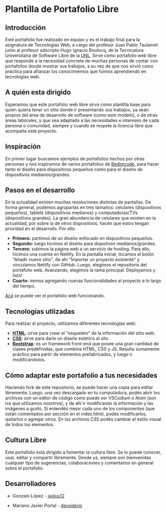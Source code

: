 # Plantilla de Portafolio Libre

## Introducción

Este portafolio fue realizado en equipo y es el trabajo final para la asignatura de Tecnologías Web, a cargo del profesor Juan Pablo Taulamet junto al profesor adscripto Hugo Ignacio Boulocq, de la Tecnicatura Universitaria de Software Libre de la [UNL](https://www.unl.edu.ar/). Sirve como portafolio web libre que responde a la necesidad concreta de muchas personas de contar con portafolios donde mostrar sus trabajos, a su vez de que nos sirvió como práctica para afianzar los conocimientos que fuimos aprendiendo en tecnologías web.

## A quién esta dirigido

Esperamos que este portafolio web libre sirva como plantilla base para quien quiera tener un sitio donde ir presentando sus trabajos, ya sean propios del área de desarrollo de software (como este modelo), o de otras áreas laborales, y que sea adaptado a las necesidades e intereses de cada persona o comunidad, siempre y cuando se respete la licencia libre que acompaña este proyecto.

## Inspiración

En primer lugar buscamos ejemplos de portafolios hechos por otras personas y nos inspiramos de varios portafolios de [Bedimcode](https://github.com/bedimcode), para hacer tanto el diseño para dispositivos pequeños como para el diseño de dispositivos medianos/grandes.
## Pasos en el desarrollo

En la actualidad existen muchas resoluciones distintas de pantallas. De forma general, podemos agruparlas en tres tamaños: celulares (dispositivos pequeños), tablets (dispositivos medianos) y computadoras/TVs (dispositivos grandes). La gran abundancia de celulares que existen en la actualidad, por sobre la de otros dispositivos, hacen que estos tengan prioridad en el desarrollo. Por ello:

 - **Primero:** partimos de un diseño enfocado en dispositivos pequeños.
 - **Segundo:** luego hicimos el diseño para dispotivos medianos/grandes.
 - **Tercero:** subimos la página web a un servicio de hosting. Para ello, hicimos una cuenta en Netlify. En la pantalla inicial, tocamos el botón "Añadir nuevo sitio", de ahí "Importar un proyecto existente" y vinculamos Netlify con GitHub. Luego, elegimos el repositorio del portafolio web. Avanzando, elegimos la rama principal. Deployamos y listo!
 - **Cuarto:** iremos agregando nuevas funcionalidades al proyecto a lo largo del tiempo.

[Acá](https://portafolio-tecweb.netlify.app/) se puede ver el portafolio web funcionando.
## Tecnologías utlizadas

Para realizar el proyecto, utilizamos diferentes tecnologías web:

 - **[HTML](https://es.wikipedia.org/wiki/HTML)**: sirve para crear el "esqueleto" de la información del sitio web.
 - **[CSS](https://es.wikipedia.org/wiki/CSS)**: sirve para darle un diseño estético al sito.
 - **[Bootstrap](https://es.wikipedia.org/wiki/Bootstrap_(framework))**: es un framework front-end que posee una gran cantidad de clases predefinidas, que combina HTML, CSS y JS. Resulta sumamente práctico para partir de elementos prefabricados, y luego ir modificándolos.

## Cómo adaptar este portafolio a tus necesidades

Haciendo fork de este repositorio, se puede hacer una copia para editar libremente. Luego, una vez descargado en tu computadora, podés abrir los archivos con un editor de código como puede ser VSCodium o Atom (son los que utilizamos nosotros), y de ahí ir modificando la información y las imágenes a gusto. Si entendés mejor cada uno de los componentes (que están comentados por sección en el index.html), podés modificarlos, quitarlos o agregar otros. En los archivos CSS podés cambiar el estilo visual de todos los elementos.

## Cultura Libre

Este portafolio está dirigido a fomentar la cultura libre. Se lo puede conocer, usar, editar y compartir libremente. Desde ya, siempre son bienvenidas cualquier tipo de sugerencias, colaboraciones y comentarios en general sobre el portafolio.

## Desarrolladores

  - Gonzalo López - [jaglux12](https://github.com/jaglux12)

  - Mariano Javier Portal - [devsiderio](https://github.com/devsiderio)
